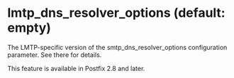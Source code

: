 # lmtp_dns_resolver_options (default: empty)
 The LMTP-specific version of the smtp\_dns\_resolver\_options
configuration parameter. See there for details. 


 This feature is available in Postfix 2.8 and later. 


